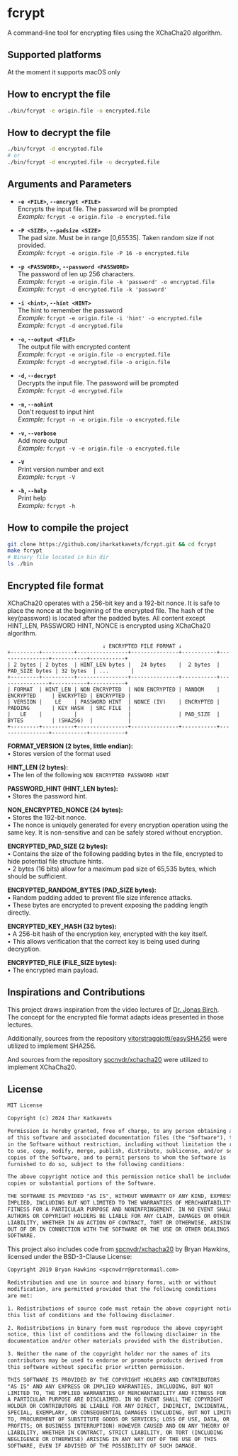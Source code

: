 # fcrypt

A command-line tool for encrypting files using the XChaCha20 algorithm.

## Supported platforms

At the moment it supports macOS only

## How to encrypt the file

```bash
./bin/fcrypt -e origin.file -o encrypted.file 
```

## How to decrypt the file

```bash
./bin/fcrypt -d encrypted.file
# or
./bin/fcrypt -d encrypted.file -o decrypted.file
```

## Arguments and Parameters

- **`-e <FILE>`, `--encrypt <FILE>`**  
  Encrypts the input file. The password will be prompted  
  _Example:_ `fcrypt -e origin.file -o encrypted.file`

- **`-P <SIZE>`, `--padsize <SIZE>`**  
  The pad size. Must be in range [0,65535]. Taken random size if
  not provided.  
  _Example:_ `fcrypt -e origin.file -P 16 -o encrypted.file`

- **`-p <PASSWORD>`, `--password <PASSWORD>`**  
  The password of len up 256 characters.  
  _Example:_ `fcrypt -e origin.file -k 'password' -o encrypted.file`  
  _Example:_ `fcrypt -d encrypted.file -k 'password'`

- **`-i <hint>`, `--hint <HINT>`**  
  The hint to remember the password  
  _Example:_ `fcrypt -e origin.file -i 'hint' -o encrypted.file`  
  _Example:_ `fcrypt -d encrypted.file`

- **`-o`, `--output <FILE>`**  
  The output file with encrypted content  
  _Example:_ `fcrypt -e origin.file -o encrypted.file`  
  _Example:_ `fcrypt -d encrypted.file -o origin.file`

- **`-d`, `--decrypt`**  
  Decrypts the input file. The password will be prompted  
  _Example:_ `fcrypt -d encrypted.file`

- **`-n`, `--nohint`**  
  Don't request to input hint  
  _Example:_ `fcrypt -n -e origin.file -o encrypted.file`

- **`-v`, `--verbose`**  
  Add more output  
  _Example:_ `fcrypt -v -e origin.file -o encrypted.file`

- **`-V`**  
  Print version number and exit  
  _Example:_ `fcrypt -V`

- **`-h`, `--help`**  
  Print help  
  _Example:_ `fcrypt -h`

## How to compile the project

```bash
git clone https://github.com/iharkatkavets/fcrypt.git && cd fcrypt
make fcrypt
# Binary file located in bin dir
ls ./bin
```

## Encrypted file format

XChaCha20 operates with a 256-bit key and a 192-bit nonce. It is safe to place
the nonce at the beginning of the encrypted file. The hash of the key(password)
is located after the padded bytes.
All content except HINT_LEN, PASSWORD HINT, NONCE is encrypted using XChaCha20 algorithm.

```text
                              ↓ ENCRYPTED FILE FORMAT ↓                      
+---------+----------+----------------+---------------+-----------+----------------+-----------+-----------+
| 2 bytes | 2 bytes  | HINT_LEN bytes |   24 bytes    |  2 bytes  | PAD_SIZE bytes | 32 bytes  | ...       |
+---------+----------+----------------+---------------+-----------+----------------+-----------+-----------+
| FORMAT  | HINT_LEN | NON ENCRYPTED  | NON ENCRYPTED | RANDOM    |  ENCRYPTED     | ENCRYPTED | ENCRYPTED |
| VERSION |    LE    | PASSWORD HINT  | NONCE (IV)    | ENCRYPTED |  PADDING       | KEY HASH  | SRC FILE  |   
|   LE    |          |                |               | PAD_SIZE  |  BYTES         | (SHA256)  |           |
+---------+----------+----------------+---------------+-----------+----------------+-----------+-----------+
```

**FORMAT_VERSION (2 bytes, little endian):**  
• Stores version of the format used

**HINT_LEN (2 bytes):**  
• The len of the following `NON ENCRYPTED PASSWORD HINT`

**PASSWORD_HINT (HINT_LEN bytes):**  
• Stores the password hint.  

**NON_ENCRYPTED_NONCE (24 bytes):**  
• Stores the 192-bit nonce.  
• The nonce is uniquely generated for every encryption operation using the same
key. It is non-sensitive and can be safely stored without encryption.

**ENCRYPTED_PAD_SIZE (2 bytes):**  
• Contains the size of the following padding bytes in the file, encrypted to hide
potential file structure hints.  
• 2 bytes (16 bits) allow for a maximum pad size of 65,535 bytes, which should
be sufficient.

**ENCRYPTED_RANDOM_BYTES (PAD_SIZE bytes):**  
• Random padding added to prevent file size inference attacks.  
• These bytes are encrypted to prevent exposing the padding length directly.  

**ENCRYPTED_KEY_HASH (32 bytes):**  
• A 256-bit hash of the encryption key, encrypted with the key itself.  
• This allows verification that the correct key is being used during decryption.

**ENCRYPTED_FILE (FILE_SIZE bytes):**  
• The encrypted main payload.

## Inspirations and Contributions

This project draws inspiration from the video lectures of [Dr. Jonas
Birch](https://www.linkedin.com/in/jonasbirch/). The concept for the encrypted
file format adapts ideas presented in those lectures.

Additionally, sources from the repository
[vitorstraggiotti/easySHA256](https://github.com/vitorstraggiotti/easySHA256)
were utilized to implement SHA256.

And sources from the repository
[spcnvdr/xchacha20](https://github.com/spcnvdr/xchacha20) were utilized to
implement XChaCha20.

## License

```txt
MIT License

Copyright (c) 2024 Ihar Katkavets

Permission is hereby granted, free of charge, to any person obtaining a copy
of this software and associated documentation files (the "Software"), to deal
in the Software without restriction, including without limitation the rights
to use, copy, modify, merge, publish, distribute, sublicense, and/or sell
copies of the Software, and to permit persons to whom the Software is
furnished to do so, subject to the following conditions:

The above copyright notice and this permission notice shall be included in all
copies or substantial portions of the Software.

THE SOFTWARE IS PROVIDED "AS IS", WITHOUT WARRANTY OF ANY KIND, EXPRESS OR
IMPLIED, INCLUDING BUT NOT LIMITED TO THE WARRANTIES OF MERCHANTABILITY,
FITNESS FOR A PARTICULAR PURPOSE AND NONINFRINGEMENT. IN NO EVENT SHALL THE
AUTHORS OR COPYRIGHT HOLDERS BE LIABLE FOR ANY CLAIM, DAMAGES OR OTHER
LIABILITY, WHETHER IN AN ACTION OF CONTRACT, TORT OR OTHERWISE, ARISING FROM,
OUT OF OR IN CONNECTION WITH THE SOFTWARE OR THE USE OR OTHER DEALINGS IN THE
SOFTWARE.
```

This project also includes code from
[spcnvdr/xchacha20](https://github.com/spcnvdr/xchacha20) by Bryan Hawkins,
licensed under the BSD-3-Clause License:

```txt
Copyright 2019 Bryan Hawkins <spcnvdrr@protonmail.com>

Redistribution and use in source and binary forms, with or without
modification, are permitted provided that the following conditions
are met:

1. Redistributions of source code must retain the above copyright notice,
this list of conditions and the following disclaimer.

2. Redistributions in binary form must reproduce the above copyright
notice, this list of conditions and the following disclaimer in the
documentation and/or other materials provided with the distribution.

3. Neither the name of the copyright holder nor the names of its
contributors may be used to endorse or promote products derived from
this software without specific prior written permission.

THIS SOFTWARE IS PROVIDED BY THE COPYRIGHT HOLDERS AND CONTRIBUTORS
"AS IS" AND ANY EXPRESS OR IMPLIED WARRANTIES, INCLUDING, BUT NOT
LIMITED TO, THE IMPLIED WARRANTIES OF MERCHANTABILITY AND FITNESS FOR
A PARTICULAR PURPOSE ARE DISCLAIMED. IN NO EVENT SHALL THE COPYRIGHT
HOLDER OR CONTRIBUTORS BE LIABLE FOR ANY DIRECT, INDIRECT, INCIDENTAL,
SPECIAL, EXEMPLARY, OR CONSEQUENTIAL DAMAGES (INCLUDING, BUT NOT LIMITED
TO, PROCUREMENT OF SUBSTITUTE GOODS OR SERVICES; LOSS OF USE, DATA, OR
PROFITS; OR BUSINESS INTERRUPTION) HOWEVER CAUSED AND ON ANY THEORY OF
LIABILITY, WHETHER IN CONTRACT, STRICT LIABILITY, OR TORT (INCLUDING
NEGLIGENCE OR OTHERWISE) ARISING IN ANY WAY OUT OF THE USE OF THIS
SOFTWARE, EVEN IF ADVISED OF THE POSSIBILITY OF SUCH DAMAGE.
```
